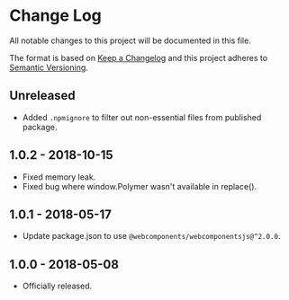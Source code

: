 # Change Log

All notable changes to this project will be documented in this file.

The format is based on [Keep a Changelog](http://keepachangelog.com/)
and this project adheres to [Semantic Versioning](http://semver.org/).

## Unreleased
* Added `.npmignore` to filter out non-essential files from published package.
<!-- Add new, unreleased items here. -->

## 1.0.2 - 2018-10-15
* Fixed memory leak.
* Fixed bug where window.Polymer wasn't available in replace().

## 1.0.1 - 2018-05-17
* Update package.json to use `@webcomponents/webcomponentsjs@^2.0.0`.

## 1.0.0 - 2018-05-08
* Officially released.
